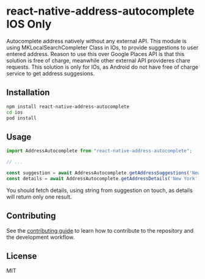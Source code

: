 # react-native-address-autocomplete IOS Only

Autocomplete address natively without any external API.
This module is using MKLocalSearchCompleter Class in IOs, to provide suggestions to user entered address.
Reason to use this over Google Places API is that this solution is free of charge, meanwhile other external API provideres chare requests.
This solution is only for IOs, as Android do not have free of charge service to get address suggesions.

## Installation

```sh
npm install react-native-address-autocomplete
cd ios
pod install
```

## Usage

```js
import AddressAutocomplete from "react-native-address-autocomplete";

// ...

const suggestion = await AddressAutocomplete.getAddressSuggestions('New York');
const details = await AddressAutocomplete.getAddressDetails('New York');
```

You should fetch details, using string from suggestion on touch, as details will return only one result.

## Contributing

See the [contributing guide](CONTRIBUTING.md) to learn how to contribute to the repository and the development workflow.

## License

MIT
